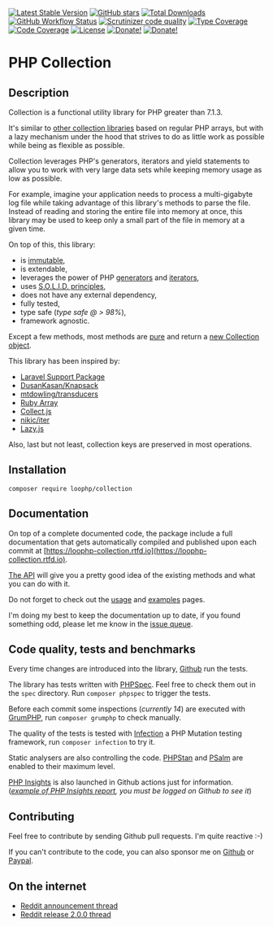 [![Latest Stable Version](https://img.shields.io/packagist/v/loophp/collection.svg?style=flat-square)](https://packagist.org/packages/loophp/collection)
 [![GitHub stars](https://img.shields.io/github/stars/loophp/collection.svg?style=flat-square)](https://packagist.org/packages/loophp/collection)
 [![Total Downloads](https://img.shields.io/packagist/dt/loophp/collection.svg?style=flat-square)](https://packagist.org/packages/loophp/collection)
 [![GitHub Workflow Status](https://img.shields.io/github/workflow/status/loophp/collection/Continuous%20Integration?style=flat-square)](https://github.com/loophp/collection/actions)
 [![Scrutinizer code quality](https://img.shields.io/scrutinizer/quality/g/loophp/collection/master.svg?style=flat-square)](https://scrutinizer-ci.com/g/loophp/collection/?branch=master)
 [![Type Coverage](https://shepherd.dev/github/loophp/collection/coverage.svg)](https://shepherd.dev/github/loophp/collection)
 [![Code Coverage](https://img.shields.io/scrutinizer/coverage/g/loophp/collection/master.svg?style=flat-square)](https://scrutinizer-ci.com/g/loophp/collection/?branch=master)
 [![License](https://img.shields.io/packagist/l/loophp/collection.svg?style=flat-square)](https://packagist.org/packages/loophp/collection)
 [![Donate!](https://img.shields.io/badge/Sponsor-Github-brightgreen.svg?style=flat-square)](https://github.com/sponsors/drupol)
 [![Donate!](https://img.shields.io/badge/Sponsor-Paypal-brightgreen.svg?style=flat-square)](https://www.paypal.me/drupol)
 
# PHP Collection

## Description

Collection is a functional utility library for PHP greater than 7.1.3.

It's similar to [other collection libraries](https://packagist.org/?query=collection) based on regular PHP arrays,
but with a lazy mechanism under the hood that strives to do as little work as possible while being as flexible
as possible.

Collection leverages PHP's generators, iterators and yield statements to allow you to work with very large data sets
while keeping memory usage as low as possible.

For example, imagine your application needs to process a multi-gigabyte log file while taking advantage of this
library's methods to parse the file.
Instead of reading and storing the entire file into memory at once, this library may be used to keep only a small part
of the file in memory at a given time.

On top of this, this library:
 * is [immutable](https://en.wikipedia.org/wiki/Immutable_object),
 * is extendable,
 * leverages the power of PHP [generators](https://www.php.net/manual/en/class.generator.php) and [iterators](https://www.php.net/manual/en/class.iterator.php),
 * uses [S.O.L.I.D. principles](https://en.wikipedia.org/wiki/SOLID),
 * does not have any external dependency,
 * fully tested,
 * type safe (_type safe @ > 98%_),
 * framework agnostic.
 
Except a few methods, most methods are [pure](https://en.wikipedia.org/wiki/Pure_function) and return a
[new Collection object](https://github.com/loophp/collection/blob/master/src/Collection.php).

This library has been inspired by:
* [Laravel Support Package](https://github.com/illuminate/support)
* [DusanKasan/Knapsack](https://github.com/DusanKasan/Knapsack)
* [mtdowling/transducers](https://github.com/mtdowling/transducers.php)
* [Ruby Array](https://ruby-doc.org/core-2.7.0/Array.html)
* [Collect.js](https://collect.js.org/)
* [nikic/iter](https://github.com/nikic/iter)
* [Lazy.js](http://danieltao.com/lazy.js/)

Also, last but not least, collection keys are preserved in most operations.

## Installation

```composer require loophp/collection```

## Documentation

On top of a complete documented code, the package include a full documentation that gets automatically compiled
and published upon each commit at [https://loophp-collection.rtfd.io](https://loophp-collection.rtfd.io).

[The API](https://loophp-collection.readthedocs.io/en/latest/pages/api.html) will give you a pretty good idea of the
existing methods and what you can do with it.

Do not forget to check out the [usage](https://loophp-collection.readthedocs.io/en/latest/pages/usage.html) and
[examples](https://loophp-collection.readthedocs.io/en/latest/pages/examples.html) pages. 

I'm doing my best to keep the documentation up to date, if you found something odd, please let me know in the [issue
queue](https://github.com/loophp/collection/issues).

## Code quality, tests and benchmarks

Every time changes are introduced into the library, [Github](https://github.com/loophp/collection/actions) run the
tests.

The library has tests written with [PHPSpec](http://www.phpspec.net/).
Feel free to check them out in the `spec` directory. Run `composer phpspec` to trigger the tests.

Before each commit some inspections (_currently 14_) are executed with [GrumPHP](https://github.com/phpro/grumphp), 
run `composer grumphp` to check manually.

The quality of the tests is tested with [Infection](https://github.com/infection/infection) a PHP Mutation testing
framework,  run `composer infection` to try it.

Static analysers are also controlling the code. [PHPStan](https://github.com/phpstan/phpstan) and
[PSalm](https://github.com/vimeo/psalm) are enabled to their maximum level.

[PHP Insights](https://packagist.org/packages/nunomaduro/phpinsights) is also launched in Github actions just for
information. (_[example of PHP Insights report](https://github.com/loophp/collection/runs/818917887?check_suite_focus=true#step:11:221), you must be logged on Github to see it_)

## Contributing

Feel free to contribute by sending Github pull requests. I'm quite reactive :-)

If you can't contribute to the code, you can also sponsor me on [Github](https://github.com/sponsors/drupol) or
[Paypal](https://www.paypal.me/drupol).

## On the internet
* [Reddit announcement thread](https://www.reddit.com/r/PHP/comments/csxw23/a_stateless_and_modular_collection_class/)
* [Reddit release 2.0.0 thread](https://www.reddit.com/r/PHP/comments/i2u2le/release_of_version_200_of_loophpcollection/)

